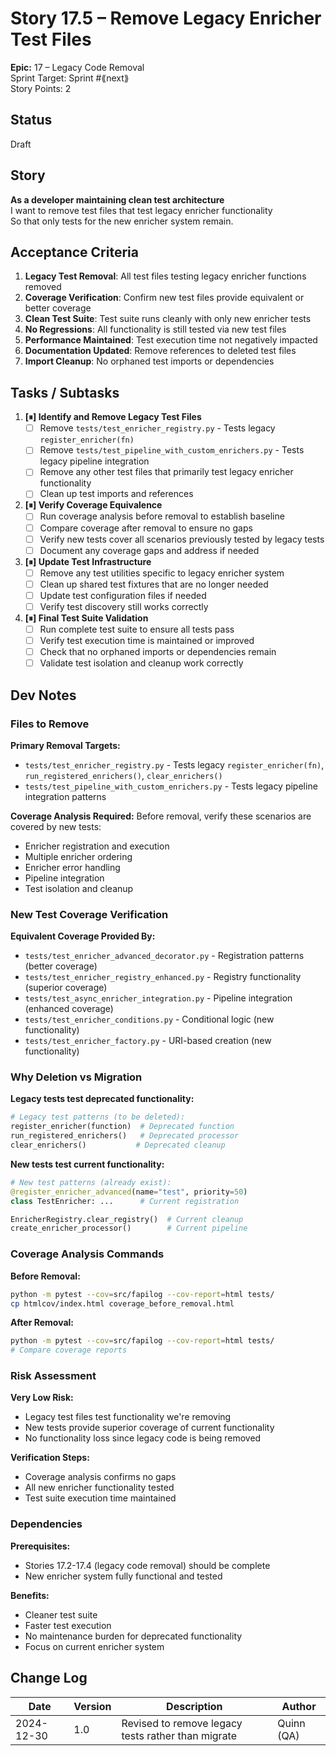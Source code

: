 # Story 17.5 – Remove Legacy Enricher Test Files

**Epic:** 17 – Legacy Code Removal  
Sprint Target: Sprint #⟪next⟫  
Story Points: 2

## Status
Draft

## Story

**As a developer maintaining clean test architecture**  
I want to remove test files that test legacy enricher functionality  
So that only tests for the new enricher system remain.

## Acceptance Criteria

1. **Legacy Test Removal**: All test files testing legacy enricher functions removed
2. **Coverage Verification**: Confirm new test files provide equivalent or better coverage
3. **Clean Test Suite**: Test suite runs cleanly with only new enricher tests
4. **No Regressions**: All functionality is still tested via new test files
5. **Performance Maintained**: Test execution time not negatively impacted
6. **Documentation Updated**: Remove references to deleted test files
7. **Import Cleanup**: No orphaned test imports or dependencies

## Tasks / Subtasks

1. **[⏸] Identify and Remove Legacy Test Files**
   - [ ] Remove `tests/test_enricher_registry.py` - Tests legacy `register_enricher(fn)`
   - [ ] Remove `tests/test_pipeline_with_custom_enrichers.py` - Tests legacy pipeline integration
   - [ ] Remove any other test files that primarily test legacy enricher functionality
   - [ ] Clean up test imports and references

2. **[⏸] Verify Coverage Equivalence**
   - [ ] Run coverage analysis before removal to establish baseline
   - [ ] Compare coverage after removal to ensure no gaps
   - [ ] Verify new tests cover all scenarios previously tested by legacy tests
   - [ ] Document any coverage gaps and address if needed

3. **[⏸] Update Test Infrastructure**
   - [ ] Remove any test utilities specific to legacy enricher system
   - [ ] Clean up shared test fixtures that are no longer needed
   - [ ] Update test configuration files if needed
   - [ ] Verify test discovery still works correctly

4. **[⏸] Final Test Suite Validation**
   - [ ] Run complete test suite to ensure all tests pass
   - [ ] Verify test execution time is maintained or improved
   - [ ] Check that no orphaned imports or dependencies remain
   - [ ] Validate test isolation and cleanup work correctly

## Dev Notes

### Files to Remove

**Primary Removal Targets:**
- `tests/test_enricher_registry.py` - Tests legacy `register_enricher(fn)`, `run_registered_enrichers()`, `clear_enrichers()`
- `tests/test_pipeline_with_custom_enrichers.py` - Tests legacy pipeline integration patterns

**Coverage Analysis Required:**
Before removal, verify these scenarios are covered by new tests:
- Enricher registration and execution
- Multiple enricher ordering
- Enricher error handling
- Pipeline integration
- Test isolation and cleanup

### New Test Coverage Verification

**Equivalent Coverage Provided By:**
- `tests/test_enricher_advanced_decorator.py` - Registration patterns (better coverage)
- `tests/test_enricher_registry_enhanced.py` - Registry functionality (superior coverage)
- `tests/test_async_enricher_integration.py` - Pipeline integration (enhanced coverage)
- `tests/test_enricher_conditions.py` - Conditional logic (new functionality)
- `tests/test_enricher_factory.py` - URI-based creation (new functionality)

### Why Deletion vs Migration

**Legacy tests test deprecated functionality:**
```python
# Legacy test patterns (to be deleted):
register_enricher(function)  # Deprecated function
run_registered_enrichers()   # Deprecated processor  
clear_enrichers()           # Deprecated cleanup
```

**New tests test current functionality:**
```python
# New test patterns (already exist):
@register_enricher_advanced(name="test", priority=50)
class TestEnricher: ...      # Current registration

EnricherRegistry.clear_registry()  # Current cleanup
create_enricher_processor()        # Current pipeline
```

### Coverage Analysis Commands

**Before Removal:**
```bash
python -m pytest --cov=src/fapilog --cov-report=html tests/
cp htmlcov/index.html coverage_before_removal.html
```

**After Removal:**
```bash
python -m pytest --cov=src/fapilog --cov-report=html tests/
# Compare coverage reports
```

### Risk Assessment

**Very Low Risk:**
- Legacy test files test functionality we're removing
- New tests provide superior coverage of current functionality
- No functionality loss since legacy code is being removed

**Verification Steps:**
- Coverage analysis confirms no gaps
- All new enricher functionality tested
- Test suite execution time maintained

### Dependencies

**Prerequisites:**
- Stories 17.2-17.4 (legacy code removal) should be complete
- New enricher system fully functional and tested

**Benefits:**
- Cleaner test suite
- Faster test execution
- No maintenance burden for deprecated functionality
- Focus on current enricher system

## Change Log

| Date | Version | Description | Author |
|------|---------|-------------|---------|
| 2024-12-30 | 1.0 | Revised to remove legacy tests rather than migrate | Quinn (QA) | 